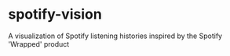 # spotify-vision
A visualization of Spotify listening histories inspired by the Spotify 'Wrapped' product
